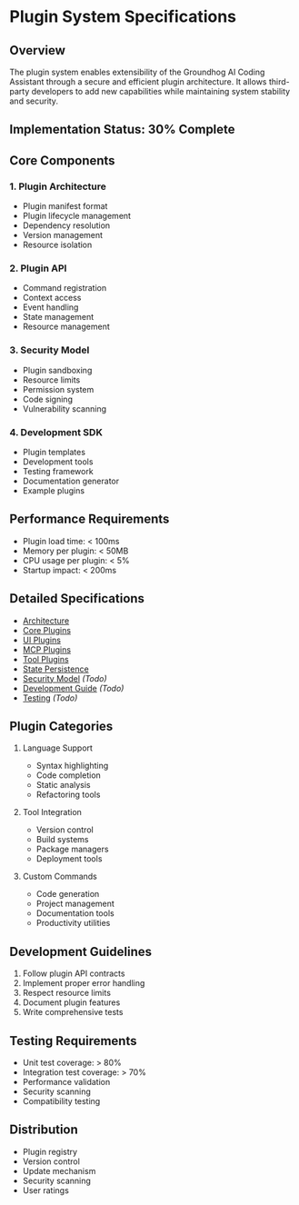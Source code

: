 # Plugin System Specifications

## Overview
The plugin system enables extensibility of the Groundhog AI Coding Assistant through a secure and efficient plugin architecture. It allows third-party developers to add new capabilities while maintaining system stability and security.

## Implementation Status: 30% Complete

## Core Components

### 1. Plugin Architecture
- Plugin manifest format
- Plugin lifecycle management
- Dependency resolution
- Version management
- Resource isolation

### 2. Plugin API
- Command registration
- Context access
- Event handling
- State management
- Resource management

### 3. Security Model
- Plugin sandboxing
- Resource limits
- Permission system
- Code signing
- Vulnerability scanning

### 4. Development SDK
- Plugin templates
- Development tools
- Testing framework
- Documentation generator
- Example plugins

## Performance Requirements
- Plugin load time: < 100ms
- Memory per plugin: < 50MB
- CPU usage per plugin: < 5%
- Startup impact: < 200ms

## Detailed Specifications
- [Architecture](plugin-system.md)
- [Core Plugins](core-plugins.md)
- [UI Plugins](ui-plugins.md)
- [MCP Plugins](mcp-plugins.md)
- [Tool Plugins](tool-plugins.md)
- [State Persistence](plugin-state-persistence.md)
- [Security Model](security.md) *(Todo)*
- [Development Guide](development.md) *(Todo)*
- [Testing](testing.md) *(Todo)*

## Plugin Categories
1. Language Support
   - Syntax highlighting
   - Code completion
   - Static analysis
   - Refactoring tools

2. Tool Integration
   - Version control
   - Build systems
   - Package managers
   - Deployment tools

3. Custom Commands
   - Code generation
   - Project management
   - Documentation tools
   - Productivity utilities

## Development Guidelines
1. Follow plugin API contracts
2. Implement proper error handling
3. Respect resource limits
4. Document plugin features
5. Write comprehensive tests

## Testing Requirements
- Unit test coverage: > 80%
- Integration test coverage: > 70%
- Performance validation
- Security scanning
- Compatibility testing

## Distribution
- Plugin registry
- Version control
- Update mechanism
- Security scanning
- User ratings 